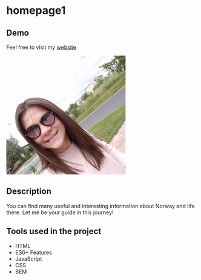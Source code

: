 # homepage1

## Demo
Feel free to visit my [website] 


![Ula](https://github.com/ursmal1948/homepage1/blob/main/images/zdj.jpg?raw=true)

## Description

You can find many useful and interesting information about Norway and life there. Let me be your guide in this journey!

## Tools used in the project 
- HTML
- ES6+ Features
- JavaScript
- CSS
- BEM

 
 
 
 
 
 
 
 
 
 
 
 
 
 
 
 [website]: <https://ursmal1948.github.io/homepage1/>
